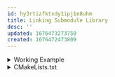```yaml
---
id: hy3rtizfktxdy1ipj1e8uhm
title: Linking Submodule Library
desc: ''
updated: 1676473273750
created: 1676472473809
---
```



<details>
<summary>Working Example</summary>

```shell
gt.sandbox.checkout.commit.cleanly c1467a8 \
&& cd cpp \
&& ./build_run.sh
```
</details>

<details>
<summary>CMakeLists.txt</summary>

```cmake
# Min versin cmake check
cmake_minimum_required(VERSION 3.0)

# Project name
project(MyMain)
add_executable(${PROJECT_NAME} hi_world.cpp)

# This is pointing to submodule dir, and adding this activates
# CMakeLists.txt in that dir.
add_subdirectory(external/glfw)

target_include_directories(${PROJECT_NAME}
  PUBLIC external/glfw/include
)

# https://cmake.org/cmake/help/latest/command/target_link_directories.html
target_link_directories(${PROJECT_NAME}
  PRIVATE external/glfw/src
)

target_link_libraries(${PROJECT_NAME}
  glfw
)
```
</details>





